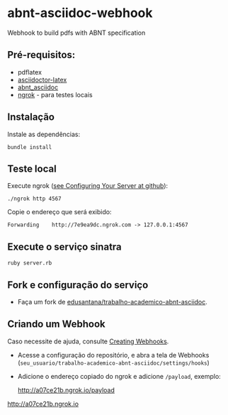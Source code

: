 # abnt-asciidoc-webhook
Webhook to build pdfs with ABNT specification


## Pré-requisitos:

- pdflatex
- [asciidoctor-latex](https://github.com/asciidoctor/asciidoctor-latex)
- [abnt_asciidoc](https://github.com/edusantana/abnt_asciidoc)
- [ngrok](https://ngrok.com/download) - para testes locais

## Instalação

Instale as dependências:

    bundle install

## Teste local

Execute ngrok ([see Configuring Your Server at github](https://developer.github.com/webhooks/configuring/)):

    ./ngrok http 4567

Copie o endereço que será exibido:

    Forwarding    http://7e9ea9dc.ngrok.com -> 127.0.0.1:4567

## Execute o serviço sinatra

    ruby server.rb

## Fork e configuração do serviço

- Faça um fork de [edusantana/trabalho-academico-abnt-asciidoc](https://github.com/edusantana/trabalho-academico-abnt-asciidoc/fork).

## Criando um Webhook

Caso necessite de ajuda, consulte [Creating Webhooks](https://developer.github.com/webhooks/creating/).

- Acesse a configuração do repositório, e abra a tela de Webhooks (`seu_usuario/trabalho-academico-abnt-asciidoc/settings/hooks`)

- Adicione o endereço copiado do ngrok e adicione `/payload`, exemplo:

    http://a07ce21b.ngrok.io/payload




http://a07ce21b.ngrok.io
